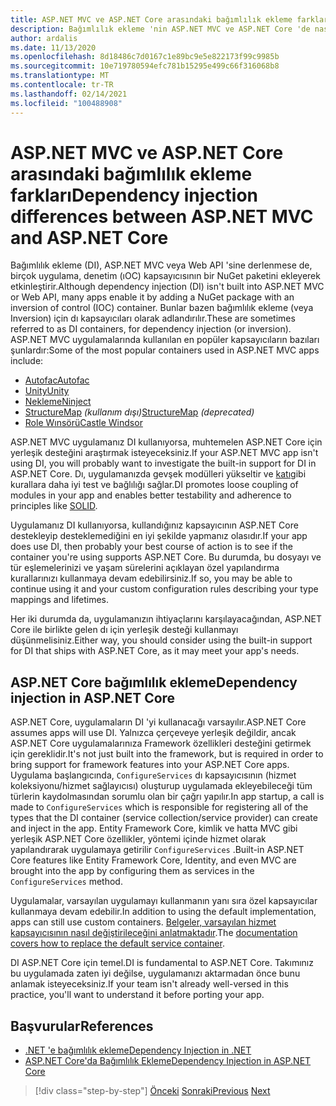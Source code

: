 ```yaml
---
title: ASP.NET MVC ve ASP.NET Core arasındaki bağımlılık ekleme farkları
description: Bağımlılık ekleme 'nin ASP.NET MVC ve ASP.NET Core 'de nasıl çalıştığı, farklı oldukları ve ASP.NET MVC 'den ASP.NET Core nasıl geçirileceği hakkında bir bakış.
author: ardalis
ms.date: 11/13/2020
ms.openlocfilehash: 8d18486c7d0167c1e89bc9e5e822173f99c9985b
ms.sourcegitcommit: 10e719780594efc781b15295e499c66f316068b8
ms.translationtype: MT
ms.contentlocale: tr-TR
ms.lasthandoff: 02/14/2021
ms.locfileid: "100488908"
---
```

# <a name="dependency-injection-differences-between-aspnet-mvc-and-aspnet-core"></a><span data-ttu-id="4ad23-103">ASP.NET MVC ve ASP.NET Core arasındaki bağımlılık ekleme farkları</span><span class="sxs-lookup"><span data-stu-id="4ad23-103">Dependency injection differences between ASP.NET MVC and ASP.NET Core</span></span>

<span data-ttu-id="4ad23-104">Bağımlılık ekleme (DI), ASP.NET MVC veya Web API 'sine derlenmese de, birçok uygulama, denetim (ıOC) kapsayıcısının bir NuGet paketini ekleyerek etkinleştirir.</span><span class="sxs-lookup"><span data-stu-id="4ad23-104">Although dependency injection (DI) isn't built into ASP.NET MVC or Web API, many apps enable it by adding a NuGet package with an inversion of control (IOC) container.</span></span> <span data-ttu-id="4ad23-105">Bunlar bazen bağımlılık ekleme (veya Inversion) için dı kapsayıcıları olarak adlandırılır.</span><span class="sxs-lookup"><span data-stu-id="4ad23-105">These are sometimes referred to as DI containers, for dependency injection (or inversion).</span></span> <span data-ttu-id="4ad23-106">ASP.NET MVC uygulamalarında kullanılan en popüler kapsayıcıların bazıları şunlardır:</span><span class="sxs-lookup"><span data-stu-id="4ad23-106">Some of the most popular containers used in ASP.NET MVC apps include:</span></span>

- [<span data-ttu-id="4ad23-107">Autofac</span><span class="sxs-lookup"><span data-stu-id="4ad23-107">Autofac</span></span>](https://www.autofac.org/)
- [<span data-ttu-id="4ad23-108">Unity</span><span class="sxs-lookup"><span data-stu-id="4ad23-108">Unity</span></span>](https://unitycontainer.github.io/)
- [<span data-ttu-id="4ad23-109">Nekleme</span><span class="sxs-lookup"><span data-stu-id="4ad23-109">Ninject</span></span>](http://www.ninject.org/)
- <span data-ttu-id="4ad23-110">[StructureMap](http://structuremap.github.io/) *(kullanım dışı)*</span><span class="sxs-lookup"><span data-stu-id="4ad23-110">[StructureMap](http://structuremap.github.io/) *(deprecated)*</span></span>
- [<span data-ttu-id="4ad23-111">Role Wınsörü</span><span class="sxs-lookup"><span data-stu-id="4ad23-111">Castle Windsor</span></span>](http://www.castleproject.org/projects/windsor/)

<span data-ttu-id="4ad23-112">ASP.NET MVC uygulamanız DI kullanıyorsa, muhtemelen ASP.NET Core için yerleşik desteğini araştırmak isteyeceksiniz.</span><span class="sxs-lookup"><span data-stu-id="4ad23-112">If your ASP.NET MVC app isn't using DI, you will probably want to investigate the built-in support for DI in ASP.NET Core.</span></span> <span data-ttu-id="4ad23-113">Dı, uygulamanızda gevşek modülleri yükseltir ve [katı](https://www.weeklydevtips.com/episodes/047)gibi kurallara daha iyi test ve bağlılığı sağlar.</span><span class="sxs-lookup"><span data-stu-id="4ad23-113">DI promotes loose coupling of modules in your app and enables better testability and adherence to principles like [SOLID](https://www.weeklydevtips.com/episodes/047).</span></span>

<span data-ttu-id="4ad23-114">Uygulamanız DI kullanıyorsa, kullandığınız kapsayıcının ASP.NET Core destekleyip desteklemediğini en iyi şekilde yapmanız olasıdır.</span><span class="sxs-lookup"><span data-stu-id="4ad23-114">If your app does use DI, then probably your best course of action is to see if the container you're using supports ASP.NET Core.</span></span> <span data-ttu-id="4ad23-115">Bu durumda, bu dosyayı ve tür eşlemelerinizi ve yaşam sürelerini açıklayan özel yapılandırma kurallarınızı kullanmaya devam edebilirsiniz.</span><span class="sxs-lookup"><span data-stu-id="4ad23-115">If so, you may be able to continue using it and your custom configuration rules describing your type mappings and lifetimes.</span></span>

<span data-ttu-id="4ad23-116">Her iki durumda da, uygulamanızın ihtiyaçlarını karşılayacağından, ASP.NET Core ile birlikte gelen dı için yerleşik desteği kullanmayı düşünmelisiniz.</span><span class="sxs-lookup"><span data-stu-id="4ad23-116">Either way, you should consider using the built-in support for DI that ships with ASP.NET Core, as it may meet your app's needs.</span></span>

## <a name="dependency-injection-in-aspnet-core"></a><span data-ttu-id="4ad23-117">ASP.NET Core bağımlılık ekleme</span><span class="sxs-lookup"><span data-stu-id="4ad23-117">Dependency injection in ASP.NET Core</span></span>

<span data-ttu-id="4ad23-118">ASP.NET Core, uygulamaların DI 'yi kullanacağı varsayılır.</span><span class="sxs-lookup"><span data-stu-id="4ad23-118">ASP.NET Core assumes apps will use DI.</span></span> <span data-ttu-id="4ad23-119">Yalnızca çerçeveye yerleşik değildir, ancak ASP.NET Core uygulamalarınıza Framework özellikleri desteğini getirmek için gereklidir.</span><span class="sxs-lookup"><span data-stu-id="4ad23-119">It's not just built into the framework, but is required in order to bring support for framework features into your ASP.NET Core apps.</span></span> <span data-ttu-id="4ad23-120">Uygulama başlangıcında, `ConfigureServices` dı kapsayıcısının (hizmet koleksiyonu/hizmet sağlayıcısı) oluşturup uygulamada ekleyebileceği tüm türlerin kaydolmasından sorumlu olan bir çağrı yapılır.</span><span class="sxs-lookup"><span data-stu-id="4ad23-120">In app startup, a call is made to `ConfigureServices` which is responsible for registering all of the types that the DI container (service collection/service provider) can create and inject in the app.</span></span> <span data-ttu-id="4ad23-121">Entity Framework Core, kimlik ve hatta MVC gibi yerleşik ASP.NET Core özellikler, yöntemi içinde hizmet olarak yapılandırarak uygulamaya getirilir `ConfigureServices` .</span><span class="sxs-lookup"><span data-stu-id="4ad23-121">Built-in ASP.NET Core features like Entity Framework Core, Identity, and even MVC are brought into the app by configuring them as services in the `ConfigureServices` method.</span></span>

<span data-ttu-id="4ad23-122">Uygulamalar, varsayılan uygulamayı kullanmanın yanı sıra özel kapsayıcılar kullanmaya devam edebilir.</span><span class="sxs-lookup"><span data-stu-id="4ad23-122">In addition to using the default implementation, apps can still use custom containers.</span></span> <span data-ttu-id="4ad23-123">[Belgeler, varsayılan hizmet kapsayıcısının nasıl değiştirileceğini anlatmaktadır](https://docs.microsoft.com/dotnet/core/extensions/dependency-injection-guidelines#default-service-container-replacement).</span><span class="sxs-lookup"><span data-stu-id="4ad23-123">The [documentation covers how to replace the default service container](https://docs.microsoft.com/dotnet/core/extensions/dependency-injection-guidelines#default-service-container-replacement).</span></span>

<span data-ttu-id="4ad23-124">DI ASP.NET Core için temel.</span><span class="sxs-lookup"><span data-stu-id="4ad23-124">DI is fundamental to ASP.NET Core.</span></span> <span data-ttu-id="4ad23-125">Takımınız bu uygulamada zaten iyi değilse, uygulamanızı aktarmadan önce bunu anlamak isteyeceksiniz.</span><span class="sxs-lookup"><span data-stu-id="4ad23-125">If your team isn't already well-versed in this practice, you'll want to understand it before porting your app.</span></span>

## <a name="references"></a><span data-ttu-id="4ad23-126">Başvurular</span><span class="sxs-lookup"><span data-stu-id="4ad23-126">References</span></span>

- [<span data-ttu-id="4ad23-127">.NET 'e bağımlılık ekleme</span><span class="sxs-lookup"><span data-stu-id="4ad23-127">Dependency Injection in .NET</span></span>](https://docs.microsoft.com/dotnet/core/extensions/dependency-injection)
- [<span data-ttu-id="4ad23-128">ASP.NET Core'da Bağımlılık Ekleme</span><span class="sxs-lookup"><span data-stu-id="4ad23-128">Dependency Injection in ASP.NET Core</span></span>](https://docs.microsoft.com/aspnet/core/fundamentals/dependency-injection)

>[!div class="step-by-step"]
><span data-ttu-id="4ad23-129">[Önceki](serving-static-files.md) 
> [Sonraki](middleware-modules-handlers.md)</span><span class="sxs-lookup"><span data-stu-id="4ad23-129">[Previous](serving-static-files.md)
[Next](middleware-modules-handlers.md)</span></span>
